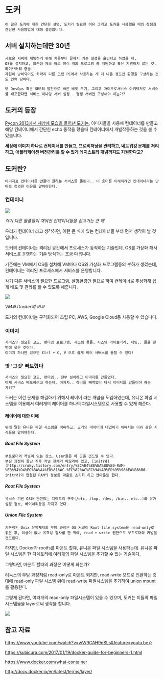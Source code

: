 도커
=========

    이 글은 도커에 대한 간단한 설명, 도커가 필요한 이유 그리고 도커를 사용했을 때의 장점과 간단한 사용방법에 대해 설명합니다.

서버 설치하는데만 30년
----------------------

    새로운 서버에 세팅하기 위해 처음부터 끝까지 기존 설정을 옮긴다고 하였을 때,
    OS를 설치하고, 의존성 체크 하고 여러 개의 프로그램 중 지원하고 혹은 지원하지 않는 것, 라이브러리 충돌..
    자원이 낭비되어도 차라리 다른 조립 PC에서 사용하는 게 더 나을 정도인 환경을 구상하는 것도 인력 낭비다.

    또 DevOps 혹은 SRE의 발전으로 빠른 배포 주기, 그리고 마이크로서비스 아키텍처로 서비스를 배포한다면 서비스 하나당 서버 설정.. 평생 서버만 구성해야 하는가?

도커의 등장
------------

[Pycon 2013에서 세상에 모습을 들어낸 도커는](https://www.youtube.com/watch?v=wW9CAH9nSLs), 이미지들을 사용해 컨테이너를 만들고 해당 컨테이너에서 간단한 echo 동작을 했을때 컨테이너에서 개별작동하는 것을 볼 수 있습니다.

**세상에 이미지 하나로 컨테이너를 만들고, 프로비저닝을 관리하고, 네트워킹 문제를 처리하고, 애플리케이션 버전관리를 할 수 있게 레지스트리 개념까지도 지원한다고?**

도커란?
-------

    이미지로 컨테이너를 만들어 원하는 서비스를 돌린다.. 이 용어를 이해하려면 컨테이너라는 단어로 정의한 이유를 알아야한다.

### 컨테이너

<img src="https://qz.com/wp-content/uploads/2017/01/maersk-alibaba-e-commerce-e1483555932502.jpg">

*각기 다른 물품들이 채워진 컨테이너들을 싣고가는 큰 배*

우리가 컨테이너 라고 생각하면, 이런 큰 배에 있는 컨테이너들 부터 먼저 생각이 날 것입니다.

도커의 컨테이너는 격리된 공간에서 프로세스가 동작하는 기술인데, OS를 가상화 해서 서비스를 운영하는 기존 방식과는 조금 다릅니다.

기존에는 VM에서 OS를 설치해 VM마다 OS와 가상화 프로그램등의 부하가 생겼는데, 컨테이너는 격리된 프로세스에서 서비스를 운영합니다.

각기 다른 서비스의 필요한 프로그램, 실행환경만 필요로 하여 컨테이너로 추상화해 쉽게 배포 및 관리를 할 수 있도록 해줍니다.

<img src="https://subicura.com/assets/article_images/2017-01-19-docker-guide-for-beginners-1/vm-vs-docker.png">

*VM과 Docker의 비교*

도커의 컨테이너는 구격화되어 조립 PC, AWS, Google Cloud등 사용할 수 있습니다.

### 이미지

    서비스의 필요한 코드, 런타임 프로그램, 시스템 툴들, 시스템 라이브러리, 세팅.. 들을 한 번에 묶은 것이다.
    이미지 하나만 있으면 Ctrl + C, V 으로 쉽게 여러 서버스를 올릴 수 있다!

### 앗 '그것' 빠트렸다

    서비스의 필요한 코드, 런타임.. 전부 설치하고 이미지를 만들었다.
    이제 서비스 배포하려고 하는데. 아차차.. 하나를 빼먹었다 다시 이미지를 만들어야 하는가???

도커는 이런 문제를 해결하기 위해서 레이어 라는 개념을 도입하였는데, 유니온 파일 시스템을 이용해서 여러개의 레이어를 하나의 파일시스템으로 사용할 수 있게 해준다.

#### 레이어에 대한 이해

    위에 말한 유니온 파일 시스템을 이해하고, 도커의 레이어에 대입하기 위해서는 이와 같은 지식들을 알아야한다.

##### Boot File System

    부트로더와 커널이 있는 장소, User들은 이 곳을 건드릴 수 없다.
    부팅 과정이 끝난 직후 커널 전체가 메모리에 있고, [initrd](http://croky.tistory.com/entry/%EC%B4%88%EA%B8%B0-RAM-%EB%94%94%EC%8A%A4%ED%81%AC-%EC%82%AC%EC%9A%A9%ED%95%98%EA%B8%B0-initrd)와 연결된 RAM의 정보를 마운트 초기화 하고 언마운트 한다.

##### Root File System

    유닉스 기반 OS와 관련있는 디렉토리 구조(/etc, /tmp, /dev, /bin.. etc..)와 유저 설정 정보, 바이너리등을 가지고 있다.

##### Union File System

    기본적인 Unix 운영체제의 부팅 과정은 OS 커널이 Root file system을 read-only로 읽은 후, 이상이 없나 유효성 검사를 한 뒤에, read + write 권한으로 부트로더와 커널을 건드린다.

하지만, Docker가 rootfs를 마운트 할떄, 유니온 파일 시스템을 사용하는데. 유니온 파일 시스템은 한 디렉토리에 여러개의 파일 시스템을 추가할 수 있는 기술이다.

그렇다면, 마운트 할때의 과정은 어떻게 되는가?

리눅스의 부팅 과정처럼 read-only로 마운트 되지만, read-write 모드로 전환하는 것 대에 read-only 파일 시스템 위에 read-write 파일시스템을 추가하여 union mount를 활용한다.

그렇게 된다면, 여러개의 read-only 파일시스템이 있을 수 있으며, 도커는 이들의 파일시스템들을 layer로써 생각을 합니다.

<img src="https://subicura.com/assets/article_images/2017-01-19-docker-guide-for-beginners-1/image-layer.png">




참고 자료
--------
https://www.youtube.com/watch?v=wW9CAH9nSLs&feature=youtu.beㅇ

https://subicura.com/2017/01/19/docker-guide-for-beginners-1.html

https://www.docker.com/what-container

http://docs.docker.io/en/latest/terms/layer/
